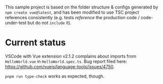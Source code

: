This sample project is based on the folder structure & configs generated by `npm
create vue@latest`, and has been modified to use TSC project references
consistently (e.g. tests _reference_ the production code / code-under-test but
do not `include` it).

# Current status
VSCode with Vue extension v2.1.2 complains about imports from `HelloWorld.vue`
in `HelloWorld.spec.ts`. Bug report filed here:
https://github.com/vuejs/language-tools/issues/4750.

`pnpm run type-check` works as expected, though.
